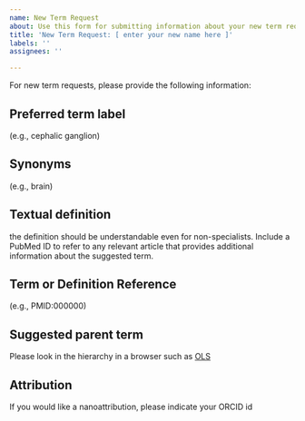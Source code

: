 ```yaml
---
name: New Term Request
about: Use this form for submitting information about your new term request
title: 'New Term Request: [ enter your new name here ]'
labels: ''
assignees: ''

---
```


For new term requests, please provide the following information:

## Preferred term label

(e.g., cephalic ganglion)

## Synonyms

(e.g., brain)

## Textual definition

the definition should be understandable even for non-specialists. Include a PubMed ID to refer to any relevant article that provides additional information about the suggested term.

## Term or Definition Reference

(e.g., PMID:000000)

## Suggested parent term

Please look in the hierarchy in a browser such as [OLS](http://www.ebi.ac.uk/ols/ontologies/plana)

## Attribution

If you would like a nanoattribution, please indicate your ORCID id
